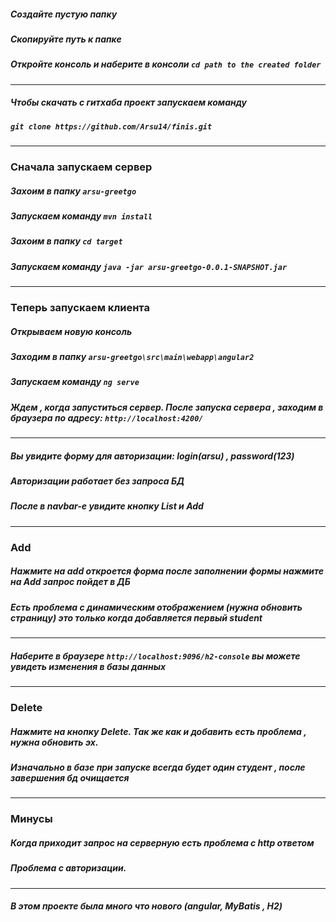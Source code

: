 ##### Cоздайте пустую папку
##### Скопируйте путь к папке 
##### Откройте консоль и наберите в консоли ```cd path to the created folder```
---
##### Чтобы скачать с гитхаба проект запускаем команду
##### ```git clone https://github.com/Arsu14/finis.git```
---
### Сначала запускаем сервер
##### Захоим в папку ```arsu-greetgo```
##### Запускаем команду ```mvn install```
##### Захоим в папку ```cd target```
##### Запускаем команду ```java -jar arsu-greetgo-0.0.1-SNAPSHOT.jar```
---
### Теперь запускаем клиента
##### Открываем новую консоль
##### Заходим в папку ```arsu-greetgo\src\main\webapp\angular2```
##### Запускаем команду ```ng serve```
##### Ждем , когда запуститься сервер. После запуска сервера , заходим в браузера по адресу: ```http://localhost:4200/```
---
##### Вы увидите форму для авторизации: login(arsu) , password(123)
##### Aвторизации работает без запроса БД
##### После в navbar-е увидите кнопку List и Add
---
### Add 
##### Нажмите на add откроется форма после заполнении формы нажмите на Add запрос пойдет в ДБ
##### Есть проблема с динамическим отображением (нужна обновить страницу) это только когда добавляется первый student
---
##### Наберите в браузере ```http://localhost:9096/h2-console``` вы можете увидеть изменения в базы данных
---
### Delete
##### Нажмите на  кнопку Delete. Так же как и добавить есть проблема , нужна обновить эх.
##### Изначально в базе при запуске всегда будет один студент , после завершения бд очищается
---
### Минусы 
##### Когда приходит запрос на серверную есть проблема с http ответом
##### Проблема с авторизации.
---
##### В этом проекте была много что нового (angular, MyBatis , H2)
